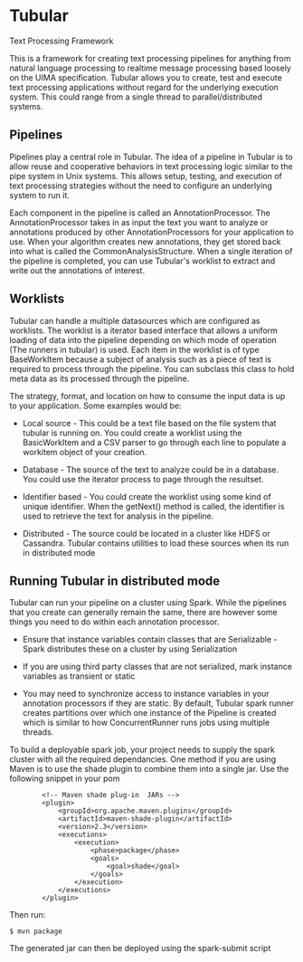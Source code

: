 # Tubular
Text Processing Framework

This is a framework for creating text processing pipelines for anything from natural language processing to realtime message processing based loosely on the UIMA specification. Tubular allows you to create, test and execute text processing applications without regard for the underlying execution system. This could range from a single thread to parallel/distributed systems. 

## Pipelines

Pipelines play a central role in Tubular. The idea of a pipeline in Tubular is to allow reuse and cooperative behaviors in text processing logic similar to the pipe system in Unix systems. This allows setup, testing, and execution of text processing strategies without the need to configure an underlying system to run it. 

Each component in the pipeline is called an AnnotationProcessor. The AnnotationProcessor takes in as input the text you want to analyze or annotations produced by other AnnotationProcessors for your application to use. When your algorithm creates new annotations, they get stored back into what is called the CommonAnalysisStructure. When a single iteration of the pipeline is completed, you can use Tubular's worklist to extract and write out the annotations of interest.

## Worklists

Tubular can handle a multiple datasources which are configured as worklists. The worklist is a iterator based interface that allows a uniform loading of data into the pipeline depending on which mode of operation (The runners in tubular) is used. Each item in the worklist is of type BaseWorkItem because a subject of analysis such as a piece of text is required to process through the pipeline. You can subclass this class to hold meta data as its processed through the pipeline.

The strategy, format, and location on how to consume the input data is up to your application. Some examples would be:

* Local source - This could be a text file based on the file system that tubular is running on. You could create a worklist using the BasicWorkItem and a CSV parser to go through each line to populate a workitem object of your creation.

* Database - The source of the text to analyze could be in a database. You could use the iterator process to page through the resultset.

* Identifier based - You could create the worklist using some kind of unique identifier. When the getNext() method is called, the identifier is used to retrieve the text for analysis in the pipeline.

* Distributed - The source could be located in a cluster like HDFS or Cassandra. Tubular contains utilities to load these sources when its run in distributed mode

## Running Tubular in distributed mode

Tubular can run your pipeline on a cluster using Spark. While the pipelines that you create can generally remain the same, there are however some things you need to do within each annotation processor.

* Ensure that instance variables contain classes that are Serializable - Spark distributes these on a cluster by using Serialization

* If you are using third party classes that are not serialized, mark instance variables as transient or static

* You may need to synchronize access to instance variables in your annotation processors if they are static. By default, Tubular spark runner creates partitions over which one instance of the Pipeline is created which is similar to how ConcurrentRunner runs jobs using multiple threads.

To build a deployable spark job, your project needs to supply the spark cluster with all the required dependancies. One method if you are using Maven is to use the shade plugin to combine them into a single jar. Use the following snippet in your pom

            <!-- Maven shade plug-in  JARs -->
			<plugin>
				<groupId>org.apache.maven.plugins</groupId>
				<artifactId>maven-shade-plugin</artifactId>
				<version>2.3</version>
				<executions>
					<execution>
						<phase>package</phase>
						<goals>
							<goal>shade</goal>
						</goals>
					</execution>
				</executions>
			</plugin>
			
Then run:

	$ mvn package
	
The generated jar can then be deployed using the spark-submit script
